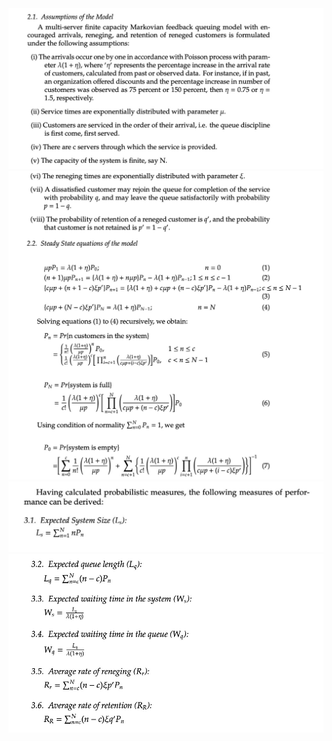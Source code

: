 
<img src="images/D46C99B2-DB23-475D-AF8A-F13C5184687E.jpeg"/>
<img src="images/8E793BB7-6835-4E89-8D7B-798094B4A377.jpeg"/>
<img src="images/2225F67C-50B5-48D7-925F-01DE7ED72A67_4_5005_c.jpeg"/>
<img src="images/8DE8DB04-15A6-4DD2-9E9B-DD3E8A25A4C7.jpeg"/>



